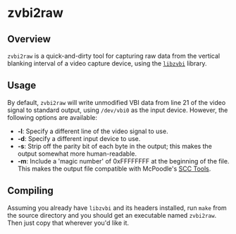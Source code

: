 # zvbi2raw

## Overview

`zvbi2raw` is a quick-and-dirty tool for capturing raw data from the
vertical blanking interval of a video capture device, using the
[`libzvbi`](http://zapping.sourceforge.net/ZVBI/) library.

## Usage

By default, `zvbi2raw` will write unmodified VBI data from line 21 of
the video signal to standard output, using `/dev/vbi0` as the input device.
However, the following options are available:

* **-l**: Specify a different line of the video signal to use.
* **-d**: Specify a different input device to use.
* **-s**: Strip off the parity bit of each byte in the output; this makes
    the output somewhat more human-readable.
* **-m**: Include a 'magic number' of 0xFFFFFFFF at the beginning of the file.
    This makes the output file compatible with McPoodle's
    [SCC Tools](http://www.theneitherworld.com/mcpoodle/SCC_TOOLS/DOCS/SCC_TOOLS.HTML).

## Compiling

Assuming you already have `libzvbi` and its headers installed, run `make`
from the source directory and you should get an executable named `zvbi2raw`.
Then just copy that wherever you'd like it.
